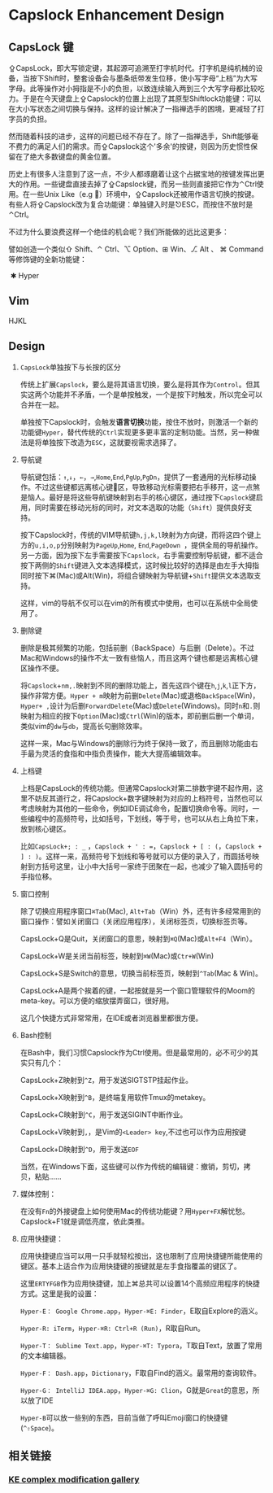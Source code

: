 # Capslock Enhancement Design



## CapsLock 键

⇪CapsLock，即大写锁定键，其起源可追溯至打字机时代。打字机是纯机械的设备，当按下Shift时，整套设备会与墨条纸带发生位移，使小写字母“上档”为大写字母。此等操作对小拇指是不小的负担，以致连续输入两到三个大写字母都比较吃力。于是在今天键盘上⇪Capslock的位置上出现了其原型Shiftlock功能键：可以在大小写状态之间切换与保持。这样的设计解决了一指禅选手的困境，更减轻了打字员的负担。

然而随着科技的进步，这样的问题已经不存在了。除了一指禅选手，Shift能够毫不费力的满足人们的需求。而⇪Capslock这个'多余'的按键，则因为历史惯性保留在了绝大多数键盘的黄金位置。

历史上有很多人注意到了这一点，不少人都琢磨着让这个占据宝地的按键发挥出更大的作用。一些键盘直接去掉了⇪Capslock键，而另一些则直接把它作为⌃Ctrl使用。在一些Unix Like（e.g ）环境中，⇪Capslock还被用作语言切换的按键。有些人将⇪Capslock改为复合功能键：单独键入时是⎋ESC，而按住不放时是⌃Ctrl。

不过为什么要浪费这样一个绝佳的机会呢？我们所能做的远比这更多：

譬如创造一个类似⇧ Shift、⌃ Ctrl、⌥ Option、⊞ Win、⎇ Alt 、 ⌘ Command等修饰键的全新功能键：

​										✱ Hyper

## Vim

HJKL

## Design

1. `CapsLock`单独按下与长按的区分

   传统上扩展`Capslock`，要么是将其语言切换，要么是将其作为`Control`。但其实这两个功能并不矛盾，一个是单按触发，一个是按下时触发，所以完全可以合并在一起。

   单独按下Capslock时，会触发**语言切换**功能，按住不放时，则激活一个新的功能键`Hyper`，替代传统的`Ctrl`实现更多更丰富的定制功能。当然，另一种做法是将单独按下改造为`ESC`，这就要视需求选择了。

2. 导航键

   导航键包括：`↑`,`↓`，`←`，`→`,`Home`,`End`,`PgUp`,`PgDn`，提供了一套通用的光标移动操作。不过这些键都远离核心键区，导致移动光标需要把右手移开，这一点煞是恼人。最好是将这些导航键映射到右手的核心键区，通过按下`Capslock`键启用，同时需要在移动光标的同时，对文本选取的功能（`Shift`）提供良好支持。

   按下Capslock时，传统的VIM导航键`h,j,k,l`映射为方向键，而将这四个键上方的`u,i,o,p`分别映射为`PageUp`,`Home`, `End`,`PageDown `，提供全局的导航操作。另一方面，因为按下左手需要按下`Capslock`，右手需要控制导航键，都不适合按下两侧的`Shift`键进入文本选择模式，这时候比较好的选择是由左手大拇指同时按下⌘(Mac)或Alt(Win)，将组合键映射为导航键+`Shift`提供文本选取支持。

   这样，vim的导航不仅可以在vim的所有模式中使用，也可以在系统中全局使用了。

3. 删除键

   删除是极其频繁的功能，包括前删（BackSpace）与后删（Delete）。不过Mac和Windows的操作不太一致有些恼人，而且这两个键也都是远离核心键区操作不便。

   将`Capslock`+`nm,.`映射到不同的删除功能上，首先这四个键在`h`,`j`,`k`,`l`正下方，操作非常方便。`Hyper + m`映射为前删`Delete`(Mac)或退格`BackSpace`(Win)，`Hyper+ ,`设计为后删`ForwardDelete`(Mac)或`Delete`(Windows)。同时`n`和`.`则映射为相应的按下`Option`(Mac)或`Ctrl`(Win)的版本，即前删后删一个单词，类似vim的`dw`与`db`，提高长句删除效率。

   这样一来，Mac与Windows的删除行为终于保持一致了，而且删除功能由右手最为灵活的食指和中指负责操作，能大大提高编辑效率。

4. 上档键

   上档是CapsLock的传统功能。但通常Capslock对第二排数字键不起作用，这里不妨反其道行之，将Capslock+数字键映射为对应的上档符号，当然也可以考虑映射为其他的一些命令，例如IDE调试命令，配置切换命令等。同时，一些编程中的高频符号，比如括号，下划线，等于号，也可以从右上角拉下来，放到核心键区。

   比如`CapsLock+; : _` ，`Capslock + ' : =`，`Capslock + [ : (`，`Capslock + ] : )`。这样一来，高频符号下划线和等号就可以方便的录入了，而圆括号映射到方括号这里，让小中大括号一家终于团聚在一起，也减少了输入圆括号的手指位移。

5. 窗口控制

   除了切换应用程序窗口`⌘Tab`(Mac), `Alt+Tab`（Win）外，还有许多经常用到的窗口操作：譬如关闭窗口（关闭应用程序），关闭标签页，切换标签页等。

   CapsLock+Q是Quit，关闭窗口的意思，映射到`⌘Q`(Mac)或`Alt+F4`（Win）。

   CapsLock+W是关闭当前标签，映射到`⌘W`(Mac)或`Ctr+W`(Win)

   CapsLock+S是Switch的意思，切换当前标签页，映射到`^Tab`(Mac & Win)。

   CapsLock+A是两个挨着的键，一起按就是另一个窗口管理软件的Moom的meta-key。可以方便的缩放摆弄窗口，很好用。

   这几个快捷方式非常常用，在IDE或者浏览器里都很方便。

6. Bash控制

   在Bash中，我们习惯Capslock作为Ctrl使用。但是最常用的，必不可少的其实只有几个：

   CapsLock+Z映射到`^Z`，用于发送SIGTSTP挂起作业。

   CapsLock+X映射到`^B`，是终端复用软件Tmux的metakey。

   CapsLock+C映射到`^C`，用于发送SIGINT中断作业。

   CapsLock+V映射到`,`，是Vim的`<Leader> key`,不过也可以作为应用按键

   CapsLock+D映射到`^D`，用于发送`EOF`

   当然，在Windows下面，这些键可以作为传统的编辑键：撤销，剪切，拷贝，粘贴……

7. 媒体控制：

   在没有`Fn`的外接键盘上如何使用Mac的传统功能键？用`Hyper+FX`解忧愁。Capslock+F1就是调低亮度，依此类推。

8. 应用快捷键：

   应用快捷键应当可以用一只手就轻松按出，这也限制了应用快捷键所能使用的键区。基本上适合作为应用快捷键的按键就是左手食指覆盖的键区了。

   这里`ERTYFGB`作为应用快捷键，加上⌘总共可以设置14个高频应用程序的快捷方式。这里是我的设置：

   `Hyper-E： Google Chrome.app`，`Hyper-⌘E: Finder`，E取自Explore的涵义。

   `Hyper-R: iTerm`，`Hyper-⌘R: Ctrl+R (Run)`，R取自Run。

   `Hyper-T： Sublime Text.app`，`Hyper-⌘T: Typora`，T取自Text，放置了常用的文本编辑器。

   `Hyper-F： Dash.app`，`Dictionary`，F取自Find的涵义。最常用的查询软件。

   `Hyper-G： IntelliJ IDEA.app`，`Hyper-⌘G: Clion`，G就是`Great`的意思，所以放了IDE

   `Hyper-B`可以放一些别的东西，目前当做了呼叫Emoji窗口的快捷键(`^⇧Space`)。

## 相关链接



### [KE complex modification gallery](https://pqrs.org/osx/karabiner/complex_modifications/)

